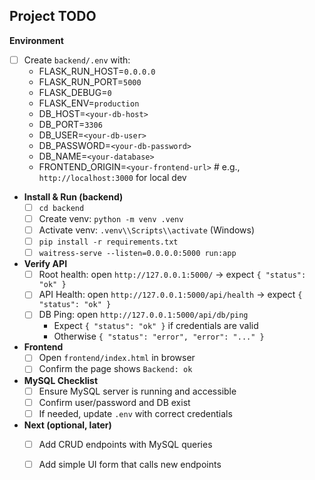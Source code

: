 ## Project TODO

**Environment**
- [ ] Create `backend/.env` with:
  - FLASK_RUN_HOST=`0.0.0.0`
  - FLASK_RUN_PORT=`5000`
  - FLASK_DEBUG=`0`
  - FLASK_ENV=`production`
  - DB_HOST=`<your-db-host>`
  - DB_PORT=`3306`
  - DB_USER=`<your-db-user>`
  - DB_PASSWORD=`<your-db-password>`
  - DB_NAME=`<your-database>`
  - FRONTEND_ORIGIN=`<your-frontend-url>`  # e.g., `http://localhost:3000` for local dev

- **Install & Run (backend)**
  - [ ] `cd backend`
  - [ ] Create venv: `python -m venv .venv`
  - [ ] Activate venv: `.venv\\Scripts\\activate` (Windows)
  - [ ] `pip install -r requirements.txt`
  - [ ] `waitress-serve --listen=0.0.0.0:5000 run:app`

- **Verify API**
  - [ ] Root health: open `http://127.0.0.1:5000/` → expect `{ "status": "ok" }`
  - [ ] API Health: open `http://127.0.0.1:5000/api/health` → expect `{ "status": "ok" }`
  - [ ] DB Ping: open `http://127.0.0.1:5000/api/db/ping`
    - Expect `{ "status": "ok" }` if credentials are valid
    - Otherwise `{ "status": "error", "error": "..." }`

- **Frontend**
  - [ ] Open `frontend/index.html` in browser
  - [ ] Confirm the page shows `Backend: ok`

- **MySQL Checklist**
  - [ ] Ensure MySQL server is running and accessible
  - [ ] Confirm user/password and DB exist
  - [ ] If needed, update `.env` with correct credentials

- **Next (optional, later)**
  - [ ] Add CRUD endpoints with MySQL queries
  - [ ] Add simple UI form that calls new endpoints


